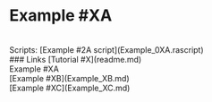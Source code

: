 # Example #XA
<br>
Scripts: [Example #2A script](Example_0XA.rascript) <br>
### Links
[Tutorial #X](readme.md) <br>
Example #XA<br>
[Example #XB](Example_XB.md) <br>
[Example #XC](Example_XC.md) <br>